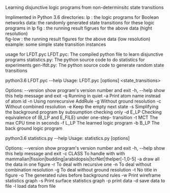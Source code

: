  Learning disjunctive logic programs from non-determinsitc state transitions
 
 Implimented in Python 3.6
 directories:
   lp  : the logic programs for Boolean networks
   data: the randomly generated state transitions for these logic programs in lp
   fig : the running result figrues for the above data (hight resolution)  
   fig-low : the running result figures for the above data (low resolution)
   example: some simple state transition instances 

 usage for LFDT.pyc
 LFDT.pyc: The compiled python file to learn disjunctive programs
 statistics.py: The python source code to do statistics for experiments
 gen-lfdt.py: The python source code to generate random state transitions

python3.6 LFDT.pyc --help
Usage: LFDT.pyc [options] <state_transitions>

Options:
  --version   show program's version number and exit
  -h, --help  show this help message and exit
  -q          Running in quiet
  -a          Print atom name instead of atom id
  -n          Using nonrecursive AddRule
  -g          Without ground resolution
  -c          Without combined resolution
  -e          Keep the empty next state
  -s          Simplifying the background program by subsumption checking only
  -d E_LP     Checking equivalence of (B_LP and E_FILE) under one-step-
              transition
  -t MCT      The max CPU time in seconds
  -f L_LP     The learned logic program
  -b B_LP     The back ground logic program

python3.6 statistics.py --help
Usage: statistics.py [options]

Options:
  --version   show program's version number and exit
  -h, --help  show this help message and exit
  -c CLASS    To handle with with
              mammalian|fission|budding|arabidopsis|tcrNet|thelper[-1,0-5]
  -a          draw all the data in one figure
  -r          To deal with recursive one
  -n          To deal without combination resolution
  -g          To deal without ground resolution
  -t          No title in figure
  -o          The generated rules before background rules
  -w          Print wireframe statistics graph
  -s          Print surface statistics graph
  -p          print data
  -d          save data to file
  -l          load data from file
